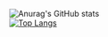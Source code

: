 ![Anurag's GitHub stats](https://github-readme-stats.vercel.app/api?username=coolsabi98&show_icons=true&theme=onedark)
<br>
[![Top Langs](https://github-readme-stats.vercel.app/api/top-langs/?username=coolsabi98&layout=compact)](https://github.com/anuraghazra/github-readme-stats)

<!---
coolsabi98/coolsabi98 is a ✨ special ✨ repository because its `README.md` (this file) appears on your GitHub profile.
You can click the Preview link to take a look at your changes.
--->
